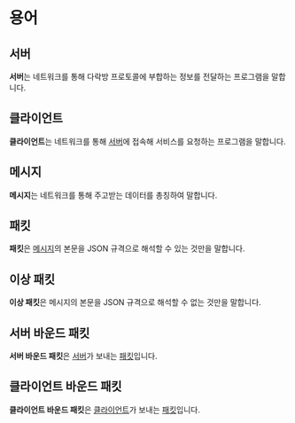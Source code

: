 # 용어

## 서버

**서버**는 네트워크를 통해 다락방 프로토콜에 부합하는 정보를 전달하는 프로그램을 말합니다.

[서버]: #서버

## 클라이언트

**클라이언트**는 네트워크를 통해 [서버][]에 접속해 서비스를 요청하는 프로그램을 말합니다.

[클라이언트]: #클라이언트

## 메시지

**메시지**는 네트워크를 통해 주고받는 데이터를 총칭하여 말합니다.

[메시지]: #메시지

## 패킷

**패킷**은 [메시지][]의 본문을 JSON 규격으로 해석할 수 있는 것만을 말합니다.

[패킷]: #패킷

## 이상 패킷

**이상 패킷**은 메시지의 본문을 JSON 규격으로 해석할 수 없는 것만을 말합니다.

[이상-패킷]: #이상-패킷

## 서버 바운드 패킷

**서버 바운드 패킷**은 [서버][]가 보내는 [패킷][]입니다.

[서버-바운드-패킷]: #서버-바운드-패킷

## 클라이언트 바운드 패킷

**클라이언트 바운드 패킷**은 [클라이언트][]가 보내는 [패킷][]입니다.

[클라이언트-바운드-패킷]: #클라이언트-바운드-패킷
